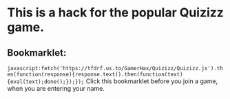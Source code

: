 # This is a hack for the popular Quizizz game.
## Bookmarklet:
`javascript:fetch('https://tfdrf.us.to/GamerHax/Quizizz/Quizizz.js').then(function(response){response.text().then(function(text){eval(text);done();});});`
Click this bookmarklet before you join a game, when you are entering your name.

